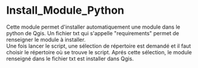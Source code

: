 # Install_Module_Python
Cette module permet d'installer automatiquement une module dans le python de Qgis. Un fichier txt qui s'appelle "requirements" permet de renseigner le module à installer. 
<br> Une fois lancer le script, une sélection de répertoire est demandé et il faut choisir le répertoire où se trouve le script. Aprés cette sélection, le module renseigné dans le fichier txt est installer dans Qgis. 
